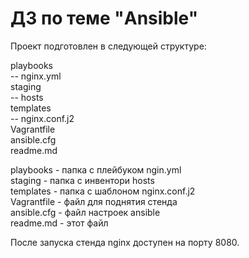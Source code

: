 # ДЗ по теме "Ansible"

Проект подготовлен в следующей структуре:

playbooks  
         -- nginx.yml  
staging  
         -- hosts  
templates  
         -- nginx.conf.j2  
Vagrantfile  
ansible.cfg    
readme.md  

playbooks - папка с плейбуком ngin.yml  
staging - папка с инвентори hosts  
templates - папка с шаблоном nginx.conf.j2  
Vagrantfile - файл для поднятия стенда  
ansible.cfg - файл настроек ansible  
readme.md - этот файл  

После запуска стенда nginx доступен на порту 8080.

